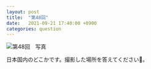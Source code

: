 ```yaml
---
layout: post
title:  "第48回"
date:   2021-09-21 17:40:00 +0900
categories: question
---
```


![第48回　写真](/kokodoko/images/q48.jpg "テニスコート")

日本国内のどこかです。撮影した場所を答えてください&#x1f3be;。
